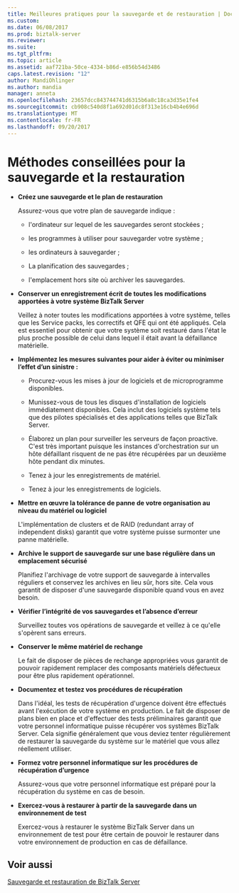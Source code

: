 ```yaml
---
title: Meilleures pratiques pour la sauvegarde et de restauration | Documents Microsoft
ms.custom: 
ms.date: 06/08/2017
ms.prod: biztalk-server
ms.reviewer: 
ms.suite: 
ms.tgt_pltfrm: 
ms.topic: article
ms.assetid: aaf721ba-50ce-4334-b86d-e856b54d3486
caps.latest.revision: "12"
author: MandiOhlinger
ms.author: mandia
manager: anneta
ms.openlocfilehash: 23657dcc843744741d6315b6a8c18ca3d35e1fe4
ms.sourcegitcommit: cb908c540d8f1a692d01dc8f313e16cb4b4e696d
ms.translationtype: MT
ms.contentlocale: fr-FR
ms.lasthandoff: 09/20/2017
---
```

# <a name="best-practices-for-backup-and-restore"></a>Méthodes conseillées pour la sauvegarde et la restauration
-   **Créez une sauvegarde et le plan de restauration**  
  
     Assurez-vous que votre plan de sauvegarde indique :  
  
    -   l'ordinateur sur lequel de les sauvegardes seront stockées ;  
  
    -   les programmes à utiliser pour sauvegarder votre système ;  
  
    -   les ordinateurs à sauvegarder ;  
  
    -   La planification des sauvegardes ;  
  
    -   l'emplacement hors site où archiver les sauvegardes.  
  
-   **Conserver un enregistrement écrit de toutes les modifications apportées à votre système BizTalk Server**  
  
     Veillez à noter toutes les modifications apportées à votre système, telles que les Service packs, les correctifs et QFE qui ont été appliqués. Cela est essentiel pour obtenir que votre système soit restauré dans l'état le plus proche possible de celui dans lequel il était avant la défaillance matérielle.  
  
-   **Implémentez les mesures suivantes pour aider à éviter ou minimiser l’effet d’un sinistre :**  
  
    -   Procurez-vous les mises à jour de logiciels et de microprogramme disponibles.  
  
    -   Munissez-vous de tous les disques d'installation de logiciels immédiatement disponibles. Cela inclut des logiciels système tels que des pilotes spécialisés et des applications telles que BizTalk Server.  
  
    -   Élaborez un plan pour surveiller les serveurs de façon proactive. C'est très important puisque les instances d'orchestration sur un hôte défaillant risquent de ne pas être récupérées par un deuxième hôte pendant dix minutes.  
  
    -   Tenez à jour les enregistrements de matériel.  
  
    -   Tenez à jour les enregistrements de logiciels.  
  
-   **Mettre en œuvre la tolérance de panne de votre organisation au niveau du matériel ou logiciel**  
  
     L'implémentation de clusters et de RAID (redundant array of independent disks) garantit que votre système puisse surmonter une panne matérielle.  
  
-   **Archive le support de sauvegarde sur une base régulière dans un emplacement sécurisé**  
  
     Planifiez l'archivage de votre support de sauvegarde à intervalles réguliers et conservez les archives en lieu sûr, hors site. Cela vous garantit de disposer d'une sauvegarde disponible quand vous en avez besoin.  
  
-   **Vérifier l’intégrité de vos sauvegardes et l’absence d’erreur**  
  
     Surveillez toutes vos opérations de sauvegarde et veillez à ce qu'elle s'opèrent sans erreurs.  
  
-   **Conserver le même matériel de rechange**  
  
     Le fait de disposer de pièces de rechange appropriées vous garantit de pouvoir rapidement remplacer des composants matériels défectueux pour être plus rapidement opérationnel.  
  
-   **Documentez et testez vos procédures de récupération**  
  
     Dans l'idéal, les tests de récupération d'urgence doivent être effectués avant l'exécution de votre système en production. Le fait de disposer de plans bien en place et d'effectuer des tests préliminaires garantit que votre personnel informatique puisse récupérer vos systèmes BizTalk Server. Cela signifie généralement que vous deviez tenter régulièrement de restaurer la sauvegarde du système sur le matériel que vous allez réellement utiliser.  
  
-   **Formez votre personnel informatique sur les procédures de récupération d’urgence**  
  
     Assurez-vous que votre personnel informatique est préparé pour la récupération du système en cas de besoin.  
  
-   **Exercez-vous à restaurer à partir de la sauvegarde dans un environnement de test**  
  
     Exercez-vous à restaurer le système BizTalk Server dans un environnement de test pour être certain de pouvoir le restaurer dans votre environnement de production en cas de défaillance.  
  
## <a name="see-also"></a>Voir aussi  
 [Sauvegarde et restauration de BizTalk Server](../core/backing-up-and-restoring-biztalk-server.md)